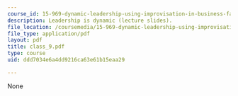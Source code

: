 ```yaml
---
course_id: 15-969-dynamic-leadership-using-improvisation-in-business-fall-2004
description: Leadership is dynamic (lecture slides).
file_location: /coursemedia/15-969-dynamic-leadership-using-improvisation-in-business-fall-2004/ddd7034e6a4dd9216ca63e61b15eaa29_class_9.pdf
file_type: application/pdf
layout: pdf
title: class_9.pdf
type: course
uid: ddd7034e6a4dd9216ca63e61b15eaa29

---
```

None